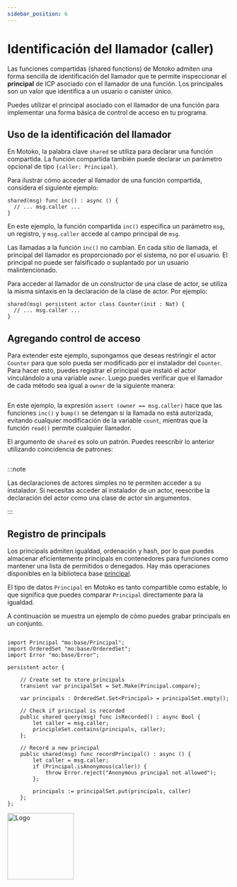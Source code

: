 ```yaml
---
sidebar_position: 6
---
```


# Identificación del llamador (caller)

Las funciones compartidas (shared functions) de Motoko admiten una forma
sencilla de identificación del llamador que te permite inspeccionar el
**principal** de ICP asociado con el llamador de una función. Los principales
son un valor que identifica a un usuario o canister único.

Puedes utilizar el principal asociado con el llamador de una función para
implementar una forma básica de control de acceso en tu programa.

## Uso de la identificación del llamador

En Motoko, la palabra clave `shared` se utiliza para declarar una función
compartida. La función compartida también puede declarar un parámetro opcional
de tipo `{caller: Principal}`.

Para ilustrar cómo acceder al llamador de una función compartida, considera el
siguiente ejemplo:

```motoko
shared(msg) func inc() : async () {
  // ... msg.caller ...
}
```

En este ejemplo, la función compartida `inc()` especifica un parámetro `msg`, un
registro, y `msg.caller` accede al campo principal de `msg`.

Las llamadas a la función `inc()` no cambian. En cada sitio de llamada, el
principal del llamador es proporcionado por el sistema, no por el usuario. El
principal no puede ser falsificado o suplantado por un usuario malintencionado.

Para acceder al llamador de un constructor de una clase de actor, se utiliza la
misma sintaxis en la declaración de la clase de actor. Por ejemplo:

```motoko
shared(msg) persistent actor class Counter(init : Nat) {
  // ... msg.caller ...
}
```

## Agregando control de acceso

Para extender este ejemplo, supongamos que deseas restringir el actor `Counter`
para que solo pueda ser modificado por el instalador del `Counter`. Para hacer
esto, puedes registrar el principal que instaló el actor vinculándolo a una
variable `owner`. Luego puedes verificar que el llamador de cada método sea
igual a `owner` de la siguiente manera:

```motoko file=../examples/Counters-caller.mo

```

En este ejemplo, la expresión `assert (owner == msg.caller)` hace que las
funciones `inc()` y `bump()` se detengan si la llamada no está autorizada,
evitando cualquier modificación de la variable `count`, mientras que la función
`read()` permite cualquier llamador.

El argumento de `shared` es solo un patrón. Puedes reescribir lo anterior
utilizando coincidencia de patrones:

```motoko file=../examples/Counters-caller-pat.mo

```

:::note

Las declaraciones de actores simples no te permiten acceder a su instalador. Si
necesitas acceder al instalador de un actor, reescribe la declaración del actor
como una clase de actor sin argumentos.

:::

## Registro de principals

Los principals admiten igualdad, ordenación y hash, por lo que puedes almacenar
eficientemente principals en contenedores para funciones como mantener una lista
de permitidos o denegados. Hay más operaciones disponibles en la biblioteca base
[principal](../base/Principal.md).

El tipo de datos `Principal` en Motoko es tanto compartible como estable, lo que
significa que puedes comparar `Principal` directamente para la igualdad.

A continuación se muestra un ejemplo de cómo puedes grabar principals en un
conjunto.

```motoko file=../examples/RecordPrincipals.mo

```

```motoko
import Principal "mo:base/Principal";
import OrderedSet "mo:base/OrderedSet";
import Error "mo:base/Error";

persistent actor {

    // Create set to store principals
    transient var principalSet = Set.Make(Principal.compare);

    var principals : OrderedSet.Set<Principal> = principalSet.empty();

    // Check if principal is recorded
    public shared query(msg) func isRecorded() : async Bool {
        let caller = msg.caller;
        principleSet.contains(principals, caller);
    };

    // Record a new principal
    public shared(msg) func recordPrincipal() : async () {
        let caller = msg.caller;
        if (Principal.isAnonymous(caller)) {
            throw Error.reject("Anonymous principal not allowed");
        };

        principals := principalSet.put(principals, caller)
    };
};
```

<img src="https://github.com/user-attachments/assets/844ca364-4d71-42b3-aaec-4a6c3509ee2e" alt="Logo" width="150" height="150" />
